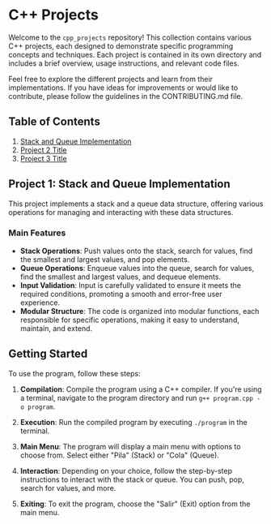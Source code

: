 # C++ Projects

Welcome to the `cpp_projects` repository! This collection contains various C++ projects, each designed to demonstrate specific programming concepts and techniques. Each project is contained in its own directory and includes a brief overview, usage instructions, and relevant code files.

Feel free to explore the different projects and learn from their implementations. If you have ideas for improvements or would like to contribute, please follow the guidelines in the CONTRIBUTING.md file.

## Table of Contents

1. [Stack and Queue Implementation](./stack_and_queue)
2. [Project 2 Title](./project2_directory)
3. [Project 3 Title](./project3_directory)
   <!-- Add more projects as needed -->

## Project 1: Stack and Queue Implementation

This project implements a stack and a queue data structure, offering various operations for managing and interacting with these data structures.

### Main Features

- **Stack Operations**: Push values onto the stack, search for values, find the smallest and largest values, and pop elements.
- **Queue Operations**: Enqueue values into the queue, search for values, find the smallest and largest values, and dequeue elements.
- **Input Validation**: Input is carefully validated to ensure it meets the required conditions, promoting a smooth and error-free user experience.
- **Modular Structure**: The code is organized into modular functions, each responsible for specific operations, making it easy to understand, maintain, and extend.

## Getting Started

To use the program, follow these steps:

1. **Compilation**: Compile the program using a C++ compiler. If you're using a terminal, navigate to the program directory and run `g++ program.cpp -o program`.

2. **Execution**: Run the compiled program by executing `./program` in the terminal.

3. **Main Menu**: The program will display a main menu with options to choose from. Select either "Pila" (Stack) or "Cola" (Queue).

4. **Interaction**: Depending on your choice, follow the step-by-step instructions to interact with the stack or queue. You can push, pop, search for values, and more.

5. **Exiting**: To exit the program, choose the "Salir" (Exit) option from the main menu.
